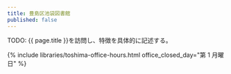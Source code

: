 ```yaml
---
title: 豊島区池袋図書館
published: false
---
```


TODO: {{ page.title }}を訪問し、特徴を具体的に記述する。

{% include libraries/toshima-office-hours.html
    office_closed_day="第 1 月曜日" %}

